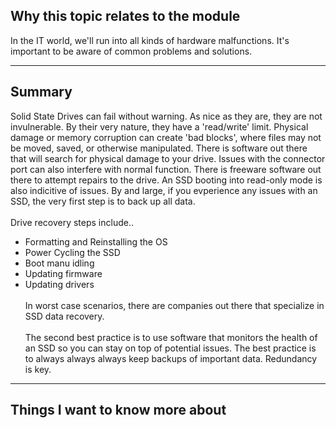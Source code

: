 ## Why this topic relates to the module
In the IT world, we'll run into all kinds of hardware malfunctions. It's important to be aware of common problems and solutions.
***
## Summary
Solid State Drives can fail without warning. As nice as they are, they are not invulnerable. By their very nature, they have a 'read/write' limit. Physical damage or memory corruption can create 'bad blocks', where files may not be moved, saved, or otherwise manipulated. There is software out there that will search for physical damage to your drive. Issues with the connector port can also interfere with normal function. There is freeware software out there to attempt repairs to the drive. An SSD booting into read-only mode is also indicitive of issues. By and large, if you evperience any issues with an SSD, the very first step is to back up all data.<br></br>Drive recovery steps include..
* Formatting and Reinstalling the OS
* Power Cycling the SSD
* Boot manu idling
* Updating firmware
* Updating drivers
<br></br>
In worst case scenarios, there are companies out there that specialize in SSD data recovery.
<br></br>
The second best practice is to use software that monitors the health of an SSD so you can stay on top of potential issues. The best practice is to always always always keep backups of important data. Redundancy is key.
***
## Things I want to know more about
